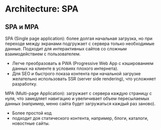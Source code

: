 # Architecture: SPA

## SPA и MPA

SPA (Single page application): более долгая начальная загрузка, но при переходе между экранами подгружает с сервера только необходимые данные. Подходит для интерактивных сайтов со сложным взаимодействием с пользователем.
- Легче преобразовать в PWA (Progressive Web App с кэшированием данных на клиенте в условиях плохого интернета).
- Для SEO и быстрого показа контента при начальной загрузке желательно использовать SSR (server side rendering), что усложняет разработку.

MPA (Multi-page Application): загружает с сервера каждую страницу с нуля, что замедляет навигацию и увеличивает объем пересылаемых данных (например, меню сайта будет загружаться каждый раз заново).
- Более простой код
- подходит доя статического контента, например, блоги, каталоги, новостные сайты.
